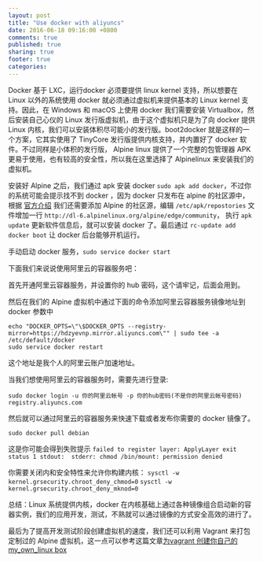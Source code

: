 ```yaml
---
layout: post
title: "Use docker with aliyuncs"
date: 2016-06-18 09:16:00 +0800
comments: true
published: true
sharing: true
footer: true
categories: 
---
```


Docker 基于 LXC，运行docker 必须要提供 linux kernel 支持，所以想要在 Linux 以外的系统使用 docker 就必须通过虚拟机来提供基本的 Linux kernel 支持。因此，在 Windows 和 macOS 上使用 docker 我们需要安装 Virtualbox，然后安装自己心仪的 Linux 发行版虚拟机，由于这个虚拟机只是为了向 docker 提供 Linux 内核，我们可以安装体积尽可能小的发行版。boot2docker 就是这样的一个方案，它其实使用了 TinyCore 发行版提供内核支持，并内置好了 docker 软件。不过同样是小体积的发行版， Alpine linux 提供了一个完整的包管理器 APK 更易于使用，也有较高的安全性，所以我在这里选择了 Alpinelinux 来安装我们的虚拟机。

安装好 Alpine 之后，我们通过 apk 安装 docker `sudo apk add docker`，不过你的系统可能会提示找不到 docker ，因为 docker 只发布在 alpine 的社区源中，根据 [官方介绍](https://wiki.alpinelinux.org/wiki/Docker#How_to_use_docker ) 我们还需要添加 Alpine 的社区源，编辑 `/etc/apk/repostories` 文件增加一行 `http://dl-6.alpinelinux.org/alpine/edge/community`， 执行 `apk update` 更新软件信息后，就可以安装 docker 了。最后通过 `rc-update add docker boot` 让 docker 后台能够开机运行。

手动启动 docker 服务，`sudo service docker start`


下面我们来说说使用阿里云的容器服务吧：

首先开通阿里云容器服务，并设置你的 hub 密码，这个请牢记，后面会用到。

然后在我们的 Alpine 虚拟机中通过下面的命令添加阿里云容器服务镜像地址到 docker 参数中

```
echo "DOCKER_OPTS=\"\$DOCKER_OPTS --registry-mirror=https://hdzyevnp.mirror.aliyuncs.com\"" | sudo tee -a /etc/default/docker
sudo service docker restart
```
这个地址是我个人的阿里云账户加速地址。

当我们想使用阿里云的容器服务时，需要先进行登录:

```
sudo docker login -u 你的阿里云帐号 -p 你的hub密码(不是你的阿里云帐号密码)  registry.aliyuncs.com
```

然后就可以通过阿里云的容器服务来快速下载或者发布你需要的 docker 镜像了。

```
sudo docker pull debian
```

这是你可能会得到失败提示 `failed to register layer: ApplyLayer exit status 1 stdout:  stderr: chmod /bin/mount: permission denied`

你需要关闭内和安全特性来允许你构建内核：
`sysctl -w kernel.grsecurity.chroot_deny_chmod=0`
`sysctl -w kernel.grsecurity.chroot_deny_mknod=0`


总结：Linux 系统提供内核，docker 在内核基础上通过各种镜像组合启动新的容器实例，我们的应用开发，测试，不熟就可以通过镜像的方式安全高效的进行了。

最后为了提高开发测试阶段创建虚拟机的速度，我们还可以利用 Vagrant 来打包定制过的 Alpine 虚拟机，这一点可以参考这篇文章[为vagrant 创建你自己的 my_own_linux box](/blog/wei-vagrant-chuang-jian-ni-zi-ji-de-my-own-linux-box/)



